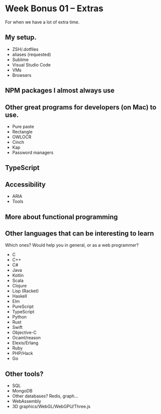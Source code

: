 # Week Bonus 01 – Extras

For when we have a lot of extra time.

## My setup.

* ZSH/.dotfiles
* aliases (requested)
* Sublime
* Visual Studio Code
* VMs
* Browsers

## NPM packages I almost always use

## Other great programs for developers (on Mac) to use.

* Pure paste
* Rectangle
* OWLOCR
* Cinch
* Kap
* Password managers

## TypeScript

## Accessibility

* ARIA
* Tools

## More about functional programming

## Other languages that can be interesting to learn

Which ones? Would help you in general, or as a web programmer?

* C
* C++
* C#
* Java
* Kotlin
* Scala
* Clojure
* Lisp (Racket)
* Haskell
* Elm
* PureScript
* TypeScript
* Python
* Rust
* Swift
* Objective-C
* Ocaml/reason
* Elexis/Erlang
* Ruby
* PHP/Hack
* Go

## Other tools?
* SQL
* MongoDB
* Other databases? Redis, graph...
* WebAssembly
* 3D graphics/WebGL/WebGPU/Three.js
